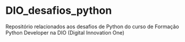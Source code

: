 # DIO_desafios_python
Repositório relacionados aos desafios de Python do curso de Formação Python Developer na DIO (Digital Innovation One)
